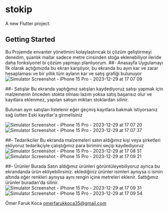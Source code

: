 # stokip

A new Flutter project.

## Getting Started

Bu Projemde envanter yönetimini kolaylaştırıcak bi çözüm geliştirmeyi denedim, şuanlık mallar sadece metre cinsinden stoğa eklenebiliyor ileride daha fonksiyonel bi çözüm yapmayı planlıyorum.
##- Anasayfa
Uygulamayı İlk olarak açtığımızda bu ekran karşılıyor, bu ekranda bu ayın kar ve zarar hesaplaması ve bir yıllık tüm ayların kar ve satış grafiği bulunuyor
![Simulator Screenshot - iPhone 15 Pro - 2023-12-29 at 17 07 09](https://github.com/omo2k/stokip/assets/139264739/0d36cfdf-6a2b-4f08-a3ea-e2b41876a4ad)

##- Satışlar
Bu ekranda yaptığımız satışları kaydediyoruz satışı yapmak için malzemenin önceden stokta olması lazım yoksa satış başarısız olur ve kayıtlara eklenmez, yapılan satışın miktarı stoklardan silinir.

Bulunan ayın satışları listelenir eğer geçmiş kayıtlara bakmak istiyorsanız sağ üstten Eski kayıtlar'a girmelisiniz

![Simulator Screenshot - iPhone 15 Pro - 2023-12-29 at 17 07 20](https://github.com/omo2k/stokip/assets/139264739/3dc690ed-d2d9-47ce-ad10-130a1687d91c)
![Simulator Screenshot - iPhone 15 Pro - 2023-12-29 at 17 07 37](https://github.com/omo2k/stokip/assets/139264739/579931bb-095a-411e-9815-be9abed9ef32)

##- Tedarikciler
Bu ekranda malzemeleri satın aldığımız kişi veya şirketleri ekliyoruz tedarikçiyle çalıştığımız para birimini seçip kaydediyoruz
![Simulator Screenshot - iPhone 15 Pro - 2023-12-29 at 17 08 51](https://github.com/omo2k/stokip/assets/139264739/d52a8780-6ee0-47a4-87b5-b5438d8b8f2e)
![Simulator Screenshot - iPhone 15 Pro - 2023-12-29 at 17 09 21](https://github.com/omo2k/stokip/assets/139264739/14043c86-022c-4d22-9ff2-4ea05c06b5d3)

##- Ürünler
Burada Satın aldığımız ürünleri görüntüleyebiliyoruz ayrıca bu ekrandanda ürün ekliyebilirsiniz. eklediğiniz ürünler isimleri aynıysa o ismin altında eğer renkleri aynıysa aynı rengin içine metreleri eklenir. Sattığımız ürünler buradan'da silinir.
![Simulator Screenshot - iPhone 15 Pro - 2023-12-29 at 17 09 31](https://github.com/omo2k/stokip/assets/139264739/30b5d96c-5d9b-4d17-99ed-9de49758f01c)
![Simulator Screenshot - iPhone 15 Pro - 2023-12-29 at 17 09 54](https://github.com/omo2k/stokip/assets/139264739/445cf584-d337-4b80-b715-bde930a3a789)


Ömer Faruk Koca
omerfarukkoca35@gmail.com
